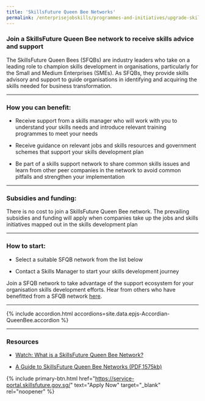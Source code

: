 ```yaml
---
title: 'SkillsFuture Queen Bee Networks'
permalink: /enterprisejobskills/programmes-and-initiatives/upgrade-skills/skillsfuture-queen-bee-networks/
---
```


### Join a SkillsFuture Queen Bee network to receive skills advice and support

The SkillsFuture Queen Bees (SFQBs) are industry leaders who take on a leading role to champion skills development in organisations, particularly for the Small and Medium Enterprises (SMEs). As SFQBs, they provide skills advisory and support to guide organisations in identifying and acquiring the skills needed for business transformation.

---

### How you can benefit:

- Receive support from a skills manager who will work with you to understand your skills needs and introduce relevant training programmes to meet your needs

- Receive guidance on relevant jobs and skills resources and government schemes that support your skills development plan

- Be part of a skills support network to share common skills issues and learn from other peer companies in the network to avoid common pitfalls and strengthen your implementation

---

### Subsidies and funding:

There is no cost to join a SkillsFuture Queen Bee network. The prevailing subsidies and funding will apply when companies take up the jobs and skills initiatives mapped out in the skills development plan

---

### How to start:

- Select a suitable SFQB network from the list below

- Contact a Skills Manager to start your skills development journey

Join a SFQB network to take advantage of the support ecosystem for your organisation skills development efforts.
Hear from others who have benefitted from a SFQB network <a href="https://go.gov.sg/epjs-sfqb-video" target="_blank" rel="noopener">here</a>.

---

{% include accordion.html accordions=site.data.epjs-Accordian-QueenBee.accordion %}

---

### Resources

- <a href="https://go.gov.sg/epjs-sfqb-video" target="_blank" rel="noopener">Watch: What is a SkillsFuture Queen Bee Network?</a>

- <a href="/images/epjs/programmes-and-initiatives/upgrade-skills/SSG_SFQB_Infographic%202022.pdf" target="_blank" rel="noopener">A Guide to SkillsFuture Queen Bee Networks (PDF,1575kb)</a>

{% include primary-btn.html href="https://service-portal.skillsfuture.gov.sg/" text="Apply Now" target="_blank" rel="noopener" %}

<script src="/jquery/jquery.min.js"></script>
<script src="/jquery/resize-tables.js"></script>
